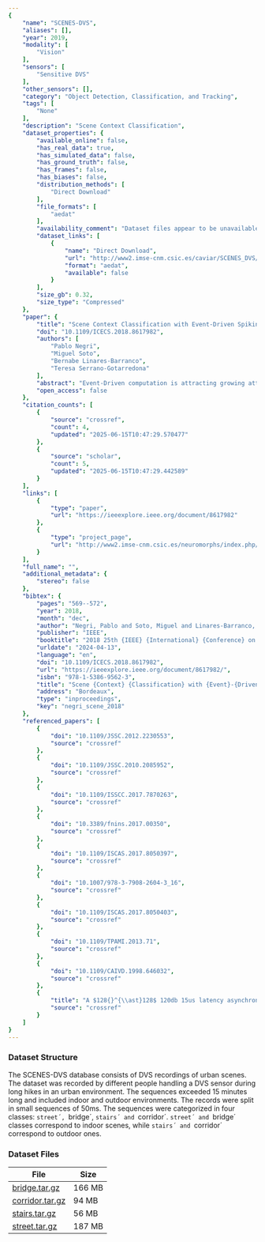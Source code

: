 ```yaml
---
{
    "name": "SCENES-DVS",
    "aliases": [],
    "year": 2019,
    "modality": [
        "Vision"
    ],
    "sensors": [
        "Sensitive DVS"
    ],
    "other_sensors": [],
    "category": "Object Detection, Classification, and Tracking",
    "tags": [
        "None"
    ],
    "description": "Scene Context Classification",
    "dataset_properties": {
        "available_online": false,
        "has_real_data": true,
        "has_simulated_data": false,
        "has_ground_truth": false,
        "has_frames": false,
        "has_biases": false,
        "distribution_methods": [
            "Direct Download"
        ],
        "file_formats": [
            "aedat"
        ],
        "availability_comment": "Dataset files appear to be unavailable",
        "dataset_links": [
            {
                "name": "Direct Download",
                "url": "http://www2.imse-cnm.csic.es/caviar/SCENES_DVS/",
                "format": "aedat",
                "available": false
            }
        ],
        "size_gb": 0.32,
        "size_type": "Compressed"
    },
    "paper": {
        "title": "Scene Context Classification with Event-Driven Spiking Deep Neural Networks",
        "doi": "10.1109/ICECS.2018.8617982",
        "authors": [
            "Pablo Negri",
            "Miguel Soto",
            "Bernabe Linares-Barranco",
            "Teresa Serrano-Gotarredona"
        ],
        "abstract": "Event-Driven computation is attracting growing attention among researchers for several reasons. On one hand, the availability of new bio-inspired retina-like vision sensors that provide spiking outputs, like the Dynamic Vision Sensor (DVS) make it possible to demonstrate energy ef\ufb01cient and highspeed complex vision tasks. On the other hand, the emergence of abundant new nanoscale devices that operate as tunable two-terminal resistive elements, which when operated through dynamic pulsing techniques emulate learning and processing in the brain, promise an explosion of highly compact energy ef\ufb01cient neuromorphic event-driven applications. In this paper we focus for the \ufb01rst time on a high-level cognitive task, namely scene context classi\ufb01cation, performed by event-driven computations and using real sensory data from a DVS camera.",
        "open_access": false
    },
    "citation_counts": [
        {
            "source": "crossref",
            "count": 4,
            "updated": "2025-06-15T10:47:29.570477"
        },
        {
            "source": "scholar",
            "count": 5,
            "updated": "2025-06-15T10:47:29.442589"
        }
    ],
    "links": [
        {
            "type": "paper",
            "url": "https://ieeexplore.ieee.org/document/8617982"
        },
        {
            "type": "project_page",
            "url": "http://www2.imse-cnm.csic.es/neuromorphs/index.php/SCENES-DVS-Database"
        }
    ],
    "full_name": "",
    "additional_metadata": {
        "stereo": false
    },
    "bibtex": {
        "pages": "569--572",
        "year": 2018,
        "month": "dec",
        "author": "Negri, Pablo and Soto, Miguel and Linares-Barranco, Bernabe and Serrano-Gotarredona, Teresa",
        "publisher": "IEEE",
        "booktitle": "2018 25th {IEEE} {International} {Conference} on {Electronics}, {Circuits} and {Systems} ({ICECS})",
        "urldate": "2024-04-13",
        "language": "en",
        "doi": "10.1109/ICECS.2018.8617982",
        "url": "https://ieeexplore.ieee.org/document/8617982/",
        "isbn": "978-1-5386-9562-3",
        "title": "Scene {Context} {Classification} with {Event}-{Driven} {Spiking} {Deep} {Neural} {Networks}",
        "address": "Bordeaux",
        "type": "inproceedings",
        "key": "negri_scene_2018"
    },
    "referenced_papers": [
        {
            "doi": "10.1109/JSSC.2012.2230553",
            "source": "crossref"
        },
        {
            "doi": "10.1109/JSSC.2010.2085952",
            "source": "crossref"
        },
        {
            "doi": "10.1109/ISSCC.2017.7870263",
            "source": "crossref"
        },
        {
            "doi": "10.3389/fnins.2017.00350",
            "source": "crossref"
        },
        {
            "doi": "10.1109/ISCAS.2017.8050397",
            "source": "crossref"
        },
        {
            "doi": "10.1007/978-3-7908-2604-3_16",
            "source": "crossref"
        },
        {
            "doi": "10.1109/ISCAS.2017.8050403",
            "source": "crossref"
        },
        {
            "doi": "10.1109/TPAMI.2013.71",
            "source": "crossref"
        },
        {
            "doi": "10.1109/CAIVD.1998.646032",
            "source": "crossref"
        },
        {
            "title": "A $128{}^{\\ast}128$ 120db 15us latency asynchronous temporal contrast vision sensor",
            "source": "crossref"
        }
    ]
}
---
```


### Dataset Structure

The SCENES-DVS database consists of DVS recordings of urban scenes. The dataset was recorded by different people handling a DVS sensor during long hikes in an urban environment. The sequences exceeded 15 minutes long and included indoor and outdoor environments. The records were split in small sequences of 50ms. The sequences were categorized in four classes: `street´, `bridge´, `stairs´ and `corridor´. `street´ and `bridge´ classes correspond to indoor scenes, while `stairs´ and `corridor´ correspond to outdoor ones.

### Dataset Files

| File                                                                              | Size   |
| --------------------------------------------------------------------------------- | ------ |
| [bridge.tar.gz](http://www2.imse-cnm.csic.es/caviar/SCENES_DVS/bridge.tar.gz)     | 166 MB |
| [corridor.tar.gz](http://www2.imse-cnm.csic.es/caviar/SCENES_DVS/corridor.tar.gz) | 94 MB  |
| [stairs.tar.gz](http://www2.imse-cnm.csic.es/caviar/SCENES_DVS/stairs.tar.gz)     | 56 MB  |
| [street.tar.gz](http://www2.imse-cnm.csic.es/caviar/SCENES_DVS/street.tar.gz)     | 187 MB |
